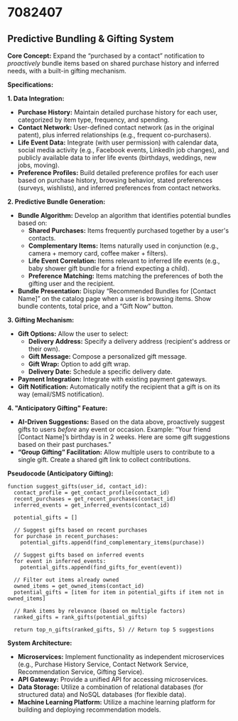 # 7082407

## Predictive Bundling & Gifting System

**Core Concept:** Expand the “purchased by a contact” notification to *proactively* bundle items based on shared purchase history and inferred needs, with a built-in gifting mechanism. 

**Specifications:**

**1. Data Integration:**

*   **Purchase History:** Maintain detailed purchase history for each user, categorized by item type, frequency, and spending.
*   **Contact Network:** User-defined contact network (as in the original patent), plus inferred relationships (e.g., frequent co-purchasers).
*   **Life Event Data:** Integrate (with user permission) with calendar data, social media activity (e.g., Facebook events, LinkedIn job changes), and publicly available data to infer life events (birthdays, weddings, new jobs, moving).
*   **Preference Profiles:** Build detailed preference profiles for each user based on purchase history, browsing behavior, stated preferences (surveys, wishlists), and inferred preferences from contact networks.

**2. Predictive Bundle Generation:**

*   **Bundle Algorithm:**  Develop an algorithm that identifies potential bundles based on:
    *   **Shared Purchases:**  Items frequently purchased together by a user's contacts.
    *   **Complementary Items:** Items naturally used in conjunction (e.g., camera + memory card, coffee maker + filters).
    *   **Life Event Correlation:** Items relevant to inferred life events (e.g., baby shower gift bundle for a friend expecting a child).
    *   **Preference Matching:** Items matching the preferences of both the gifting user and the recipient.
*   **Bundle Presentation:** Display “Recommended Bundles for [Contact Name]” on the catalog page when a user is browsing items.  Show bundle contents, total price, and a “Gift Now” button.

**3. Gifting Mechanism:**

*   **Gift Options:** Allow the user to select:
    *   **Delivery Address:** Specify a delivery address (recipient's address or their own).
    *   **Gift Message:**  Compose a personalized gift message.
    *   **Gift Wrap:**  Option to add gift wrap.
    *   **Delivery Date:** Schedule a specific delivery date.
*   **Payment Integration:** Integrate with existing payment gateways.
*   **Gift Notification:** Automatically notify the recipient that a gift is on its way (email/SMS notification).

**4.  "Anticipatory Gifting" Feature:**

*   **AI-Driven Suggestions:** Based on the data above, proactively suggest gifts to users *before* any event or occasion.  Example: “Your friend [Contact Name]’s birthday is in 2 weeks.  Here are some gift suggestions based on their past purchases.”
*   **“Group Gifting” Facilitation:** Allow multiple users to contribute to a single gift.  Create a shared gift link to collect contributions.

**Pseudocode (Anticipatory Gifting):**

```
function suggest_gifts(user_id, contact_id):
  contact_profile = get_contact_profile(contact_id)
  recent_purchases = get_recent_purchases(contact_id)
  inferred_events = get_inferred_events(contact_id)

  potential_gifts = []

  // Suggest gifts based on recent purchases
  for purchase in recent_purchases:
    potential_gifts.append(find_complementary_items(purchase))

  // Suggest gifts based on inferred events
  for event in inferred_events:
    potential_gifts.append(find_gifts_for_event(event))

  // Filter out items already owned
  owned_items = get_owned_items(contact_id)
  potential_gifts = [item for item in potential_gifts if item not in owned_items]

  // Rank items by relevance (based on multiple factors)
  ranked_gifts = rank_gifts(potential_gifts)

  return top_n_gifts(ranked_gifts, 5) // Return top 5 suggestions
```

**System Architecture:**

*   **Microservices:** Implement functionality as independent microservices (e.g., Purchase History Service, Contact Network Service, Recommendation Service, Gifting Service).
*   **API Gateway:** Provide a unified API for accessing microservices.
*   **Data Storage:** Utilize a combination of relational databases (for structured data) and NoSQL databases (for flexible data).
*   **Machine Learning Platform:** Utilize a machine learning platform for building and deploying recommendation models.